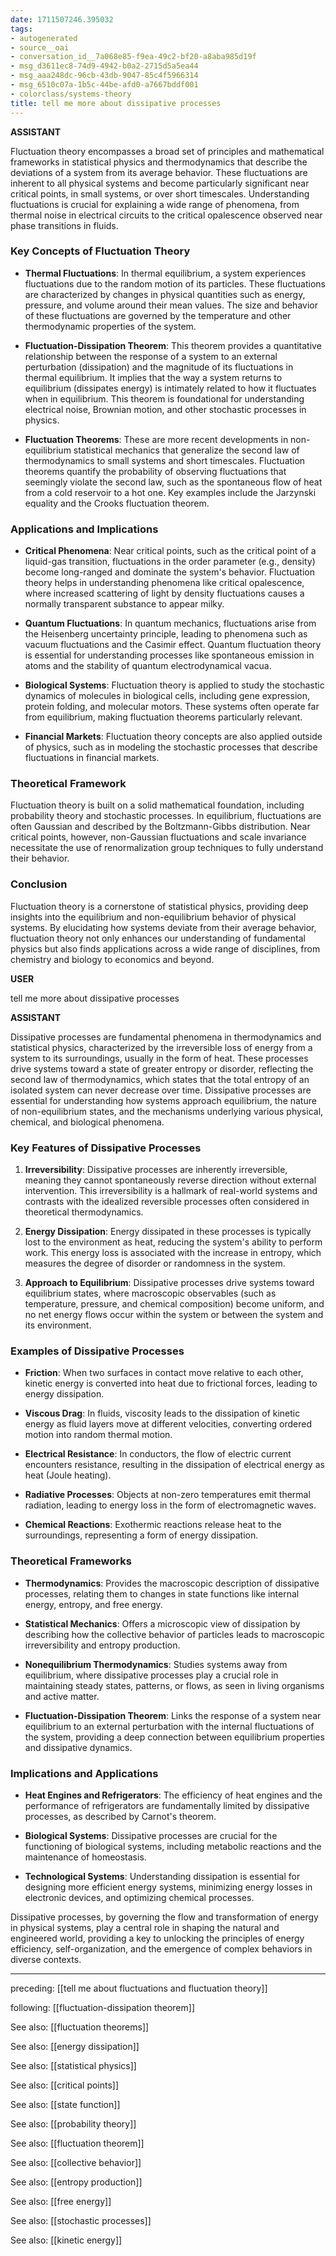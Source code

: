 ```yaml
---
date: 1711507246.395032
tags:
- autogenerated
- source__oai
- conversation_id__7a068e85-f9ea-49c2-bf20-a8aba985d19f
- msg_d3611ec8-74d9-4942-b0a2-2715d5a5ea44
- msg_aaa248dc-96cb-43db-9047-85c4f5966314
- msg_6510c07a-1b5c-44be-afd0-a7667bddf001
- colorclass/systems-theory
title: tell me more about dissipative processes
---
```


**ASSISTANT**

Fluctuation theory encompasses a broad set of principles and mathematical frameworks in statistical physics and thermodynamics that describe the deviations of a system from its average behavior. These fluctuations are inherent to all physical systems and become particularly significant near critical points, in small systems, or over short timescales. Understanding fluctuations is crucial for explaining a wide range of phenomena, from thermal noise in electrical circuits to the critical opalescence observed near phase transitions in fluids.

### Key Concepts of Fluctuation Theory

- **Thermal Fluctuations**: In thermal equilibrium, a system experiences fluctuations due to the random motion of its particles. These fluctuations are characterized by changes in physical quantities such as energy, pressure, and volume around their mean values. The size and behavior of these fluctuations are governed by the temperature and other thermodynamic properties of the system.

- **Fluctuation-Dissipation Theorem**: This theorem provides a quantitative relationship between the response of a system to an external perturbation (dissipation) and the magnitude of its fluctuations in thermal equilibrium. It implies that the way a system returns to equilibrium (dissipates energy) is intimately related to how it fluctuates when in equilibrium. This theorem is foundational for understanding electrical noise, Brownian motion, and other stochastic processes in physics.

- **Fluctuation Theorems**: These are more recent developments in non-equilibrium statistical mechanics that generalize the second law of thermodynamics to small systems and short timescales. Fluctuation theorems quantify the probability of observing fluctuations that seemingly violate the second law, such as the spontaneous flow of heat from a cold reservoir to a hot one. Key examples include the Jarzynski equality and the Crooks fluctuation theorem.

### Applications and Implications

- **Critical Phenomena**: Near critical points, such as the critical point of a liquid-gas transition, fluctuations in the order parameter (e.g., density) become long-ranged and dominate the system's behavior. Fluctuation theory helps in understanding phenomena like critical opalescence, where increased scattering of light by density fluctuations causes a normally transparent substance to appear milky.

- **Quantum Fluctuations**: In quantum mechanics, fluctuations arise from the Heisenberg uncertainty principle, leading to phenomena such as vacuum fluctuations and the Casimir effect. Quantum fluctuation theory is essential for understanding processes like spontaneous emission in atoms and the stability of quantum electrodynamical vacua.

- **Biological Systems**: Fluctuation theory is applied to study the stochastic dynamics of molecules in biological cells, including gene expression, protein folding, and molecular motors. These systems often operate far from equilibrium, making fluctuation theorems particularly relevant.

- **Financial Markets**: Fluctuation theory concepts are also applied outside of physics, such as in modeling the stochastic processes that describe fluctuations in financial markets.

### Theoretical Framework

Fluctuation theory is built on a solid mathematical foundation, including probability theory and stochastic processes. In equilibrium, fluctuations are often Gaussian and described by the Boltzmann-Gibbs distribution. Near critical points, however, non-Gaussian fluctuations and scale invariance necessitate the use of renormalization group techniques to fully understand their behavior.

### Conclusion

Fluctuation theory is a cornerstone of statistical physics, providing deep insights into the equilibrium and non-equilibrium behavior of physical systems. By elucidating how systems deviate from their average behavior, fluctuation theory not only enhances our understanding of fundamental physics but also finds applications across a wide range of disciplines, from chemistry and biology to economics and beyond.


**USER**

tell me more about dissipative processes


**ASSISTANT**

Dissipative processes are fundamental phenomena in thermodynamics and statistical physics, characterized by the irreversible loss of energy from a system to its surroundings, usually in the form of heat. These processes drive systems toward a state of greater entropy or disorder, reflecting the second law of thermodynamics, which states that the total entropy of an isolated system can never decrease over time. Dissipative processes are essential for understanding how systems approach equilibrium, the nature of non-equilibrium states, and the mechanisms underlying various physical, chemical, and biological phenomena.

### Key Features of Dissipative Processes

1. **Irreversibility**: Dissipative processes are inherently irreversible, meaning they cannot spontaneously reverse direction without external intervention. This irreversibility is a hallmark of real-world systems and contrasts with the idealized reversible processes often considered in theoretical thermodynamics.

2. **Energy Dissipation**: Energy dissipated in these processes is typically lost to the environment as heat, reducing the system's ability to perform work. This energy loss is associated with the increase in entropy, which measures the degree of disorder or randomness in the system.

3. **Approach to Equilibrium**: Dissipative processes drive systems toward equilibrium states, where macroscopic observables (such as temperature, pressure, and chemical composition) become uniform, and no net energy flows occur within the system or between the system and its environment.

### Examples of Dissipative Processes

- **Friction**: When two surfaces in contact move relative to each other, kinetic energy is converted into heat due to frictional forces, leading to energy dissipation.
  
- **Viscous Drag**: In fluids, viscosity leads to the dissipation of kinetic energy as fluid layers move at different velocities, converting ordered motion into random thermal motion.
  
- **Electrical Resistance**: In conductors, the flow of electric current encounters resistance, resulting in the dissipation of electrical energy as heat (Joule heating).

- **Radiative Processes**: Objects at non-zero temperatures emit thermal radiation, leading to energy loss in the form of electromagnetic waves.

- **Chemical Reactions**: Exothermic reactions release heat to the surroundings, representing a form of energy dissipation.

### Theoretical Frameworks

- **Thermodynamics**: Provides the macroscopic description of dissipative processes, relating them to changes in state functions like internal energy, entropy, and free energy.
  
- **Statistical Mechanics**: Offers a microscopic view of dissipation by describing how the collective behavior of particles leads to macroscopic irreversibility and entropy production.

- **Nonequilibrium Thermodynamics**: Studies systems away from equilibrium, where dissipative processes play a crucial role in maintaining steady states, patterns, or flows, as seen in living organisms and active matter.

- **Fluctuation-Dissipation Theorem**: Links the response of a system near equilibrium to an external perturbation with the internal fluctuations of the system, providing a deep connection between equilibrium properties and dissipative dynamics.

### Implications and Applications

- **Heat Engines and Refrigerators**: The efficiency of heat engines and the performance of refrigerators are fundamentally limited by dissipative processes, as described by Carnot's theorem.
  
- **Biological Systems**: Dissipative processes are crucial for the functioning of biological systems, including metabolic reactions and the maintenance of homeostasis.
  
- **Technological Systems**: Understanding dissipation is essential for designing more efficient energy systems, minimizing energy losses in electronic devices, and optimizing chemical processes.

Dissipative processes, by governing the flow and transformation of energy in physical systems, play a central role in shaping the natural and engineered world, providing a key to unlocking the principles of energy efficiency, self-organization, and the emergence of complex behaviors in diverse contexts.


---

preceding: [[tell me about fluctuations and fluctuation theory]]  


following: [[fluctuation-dissipation theorem]]

See also: [[fluctuation theorems]]


See also: [[energy dissipation]]


See also: [[statistical physics]]


See also: [[critical points]]


See also: [[state function]]


See also: [[probability theory]]


See also: [[fluctuation theorem]]


See also: [[collective behavior]]


See also: [[entropy production]]


See also: [[free energy]]


See also: [[stochastic processes]]


See also: [[kinetic energy]]